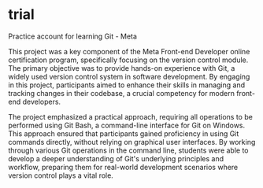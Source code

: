 # trial
Practice account  for learning Git - Meta

This project was a key component of the Meta Front-end Developer online certification program, specifically focusing on the version control module. The primary objective was to provide hands-on experience with Git, a widely used version control system in software development. By engaging in this project, participants aimed to enhance their skills in managing and tracking changes in their codebase, a crucial competency for modern front-end developers.

The project emphasized a practical approach, requiring all operations to be performed using Git Bash, a command-line interface for Git on Windows. This approach ensured that participants gained proficiency in using Git commands directly, without relying on graphical user interfaces. By working through various Git operations in the command line, students were able to develop a deeper understanding of Git's underlying principles and workflow, preparing them for real-world development scenarios where version control plays a vital role.
